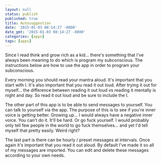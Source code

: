 ```yaml
---
layout: null
status: publish
published: true
title: Autosuggestion
date: '2015-01-03 08:14:27 -0800'
date_gmt: '2015-01-03 08:14:27 -0800'
categories: [apps]
tags: [apps]
---
```

Since I read think and grow rich as a kid... there's something that I've always been meaning to do which is program my subconscious. The instructions below are how to use the app in order to program your subconscious.

Every morning you should read your mantra aloud. It's important that you start with I. It's also important that you read it out loud. After trying it out for myself... the difference between reading it out loud vs reading it mentally is night and day. So read it out loud and be sure to include the I.

The other part of this app is to be able to send messages to yourself. You can talk to yourself via the app. The purpose of this is to see if you're inner voice is getting better. Growing up... I would always have a negative inner voice. You can't do it. It'll be hard. Or go fuck yourself. I would probably only tell few people in the world to go fuck themselves... and yet I'd tell myself that pretty easily. Weird right?

The last part is there can be hourly / preset messages at intervals. Once again it's important that you read it out aloud. By default I've made it so all of my messages are imported. You can edit and delete these messages according to your own needs.
